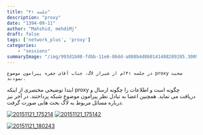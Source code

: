 ```yaml
---
title: "جلسه ۴۱"
description: "proxy"
date: "1394-09-11"
author: "Mahshid, mehdiMj"
draft: false
tags: ['network_plus', 'proxy']
categories:
    - "sessions"
summaryImage: "/img/993d1b08-fdbb-11e6-86dd-a088b4d860141488289285.3009403.jpg"
---
```

    در جلسه ۴۱ام از شیراز لاگ، جناب آقای جفره پیرامون موضوع proxy صحبت نمودند.
ابتدا توضیحی مختصری از اینکه proxy چگونه است و اطلاعات را چگونه ارسال و دریافت
می نماید. همچنین اعضا به تبادل نظر پیرامون موضوع شبکه پرداختند. در آخر نیز
درباره مسائل مربوط به لاگ بحث هایی صورت گرفت.

[![20151121_175214](../../img/993d1b08-fdbb-11e6-86dd-a088b4d860141488289285.3009403.jpg)](img/993d1b08-fdbb-11e6-86dd-a088b4d860141488289285.3009403.jpg)
[![20151121_175142](../../img/993d1cac-fdbb-11e6-86dd-a088b4d860141488289285.3009703.jpg)](img/993d1cac-fdbb-11e6-86dd-a088b4d860141488289285.3009703.jpg)

[
![20151121_180243](../../img/993d1da6-fdbb-11e6-86dd-a088b4d860141488289285.300993.jpg)](img/993d1da6-fdbb-11e6-86dd-a088b4d860141488289285.300993.jpg)
